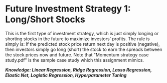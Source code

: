 # Future Investment Strategy 1: Long/Short Stocks

This is the first type of investment strategy, which is just simply longing or shorting stocks in the future to maximize investors' profits. 
The rule is simply is: If the predicted stock price return next day is positive (negative), then investors simply go long (short) the stock to earn the spreads between the stock prices now and future. Note that "Momentum strategy case study.pdf" is the sample case study which this assignment mimics.

***Knowledge: Linear Regression, Ridge Regression, Lasso Regression, Elastic Net, Logistic Regression, Hyperparameter Tuning***
